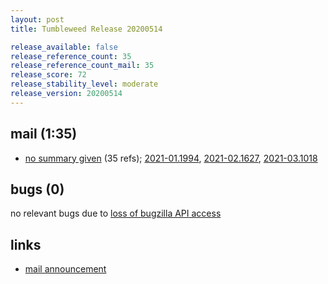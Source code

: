 ```yaml
---
layout: post
title: Tumbleweed Release 20200514

release_available: false
release_reference_count: 35
release_reference_count_mail: 35
release_score: 72
release_stability_level: moderate
release_version: 20200514
---
```


## mail (1:35)

- [no summary given](https://lists.opensuse.org/opensuse-factory/2020-05/msg00191.html) (35 refs); [2021-01.1994](https://github.com/boombatower/tumbleweed-review/issues/10), [2021-02.1627](https://github.com/boombatower/tumbleweed-review/issues/10), [2021-03.1018](https://github.com/boombatower/tumbleweed-review/issues/10)

## bugs (0)

<!--more-->

no relevant bugs due to [loss of bugzilla API access](https://bugzilla.opensuse.org/show_bug.cgi?id=1157722)



## links

- [mail announcement](https://github.com/boombatower/tumbleweed-review/issues/10)
